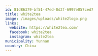 ```yaml
---
id: 81d86379-bf51-47ed-8d2f-6997e057ced7
title: white2tea
image: /images/uploads/white2logo.png
links:
  website: https://white2tea.com/
  facebook: white2tea
  instagram: white2tea
municipality: Yunnan
country: China
---
```

